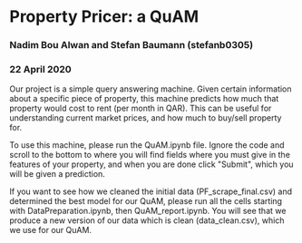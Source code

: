 # Property Pricer: a QuAM

### Nadim Bou Alwan and Stefan Baumann (stefanb0305) 
### 22 April 2020

Our project is a simple query answering machine. Given certain information about a specific piece of property, this machine predicts how much that property would cost to rent (per month in QAR). This can be useful for understanding current market prices, and how much to buy/sell property for.  

To use this machine, please run the QuAM.ipynb file. Ignore the code and scroll to the bottom to where you will find fields where you must give in the features of your property, and when you are done click "Submit", which you will be given a prediction.

If you want to see how we cleaned the initial data (PF_scrape_final.csv) and determined the best model for our QuAM, please run all the cells starting with DataPreparation.ipynb, then QuAM_report.ipynb. You will see that we produce a new version of our data which is clean (data_clean.csv), which we use for our QuAM.
